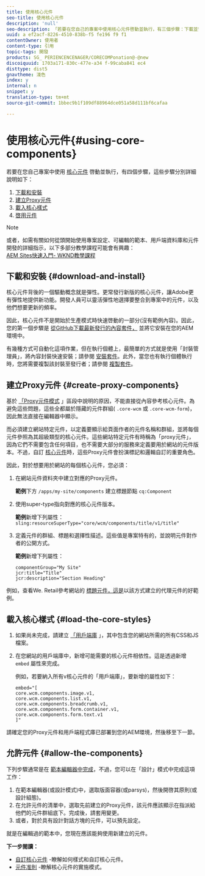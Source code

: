 ```yaml
---
title: 使用核心元件
seo-title: 使用核心元件
description: 'null'
seo-description: 「若要在您自己的專案中使用核心元件啓動並執行，有三個步驟：下載並安裝、建立Proxy元件、載入核心樣式，並允許元件上的元件」。
uuid: a ef2acf-8226-4510-838b-f5 fe196 f9 f1
contentOwner: 使用者
content-type: 引用
topic-tags: 開發
products: SG_ PERIENCENCENAGER/CORECOMPonation@-@new
discoiquuid: 1703a171-830c-477e-a34 f-99caba841 ec4
disttype: dist5
gnavtheme: 淺色
index: y
internal: n
snippet: y
translation-type: tm+mt
source-git-commit: 1bbec9b1f109df88964dce051a58d111bf6cafaa

---
```



# 使用核心元件{#using-core-components}

若要在您自己專案中使用 [核心元件](developing.md) 啓動並執行，有四個步驟，這些步驟分別詳細說明如下：

1. [下載和安裝](#download-and-install)
1. [建立Proxy元件](#create-proxy-components)
1. [載入核心樣式](#load-the-core-styles)
1. [啓用元件](#allow-the-components)

>[!NOTE]
>
>或者，如需有關如何從頭開始使用專案設定、可編輯的範本、用戶端資料庫和元件開發的詳細指示，以下多部分教學課程可能會有興趣：\
>[AEM Sites快速入門- WKND教學課程](wknd-tutorial.md)

## 下載和安裝 {#download-and-install}

核心元件背後的一個驅動概念就是彈性。更常發行新版的核心元件，讓Adobe更有彈性地提供新功能。開發人員可以靈活彈性地選擇要整合到專案中的元件，以及他們想要更新的頻率。

因此，核心元件不是開始於生產模式時快速啓動的一部分(沒有範例內容)。因此，您的第一個步驟是 [從GitHub下載最新發行的內容套件，](https://github.com/adobe/aem-core-wcm-components/releases/latest) 並將它安裝在您的AEM環境中。

有幾種方式可自動化這項作業，但在執行個體上，最簡單的方式就是使用「封裝管理員」，將內容封裝快速安裝；請參閱 [安裝套件](https://helpx.adobe.com/experience-manager/6-5/sites/administering/using/package-manager.html)。此外，當您也有執行個體執行時，您將需要複製該封裝至發行者；請參閱 [複製套件](https://helpx.adobe.com/experience-manager/6-5/sites/administering/using/package-manager.html)。

<!-- 

Comment Type: annotation
Last Modified By: ims-author-CE1E2CE451D1F0680A490D45@AdobeID
Last Modified Date: 2017-04-17T16:42:59.142-0400

Should we be promoting embedding the core-component package as an artifact in a customer application, reasoning as follows: 1) a customer application is required to leverage core components (at a minimum, proxy components must be defined) 2) a customer application must be updated to leverage new versions of core components (since it requires adjusting the sling:resourceSuperType to point at the new version of the component) It seems the only time theres an advantage to installing a release directly is if a bug-fix (non version-changing) release of core-components is cut, and it doesnt coincide with an application deployment. WDYT? For example, recommend doing this for ACS Commons which has a similar use-case (https://adobe-consulting-services.github.io/acs-aem-commons/pages/maven.html) We can of course keep the instructions for manually deploying, since some will want to do this, or the bug-fix use-case will appear.

 -->

## 建立Proxy元件 {#create-proxy-components}

基於 [「Proxy元件模式](guidelines.md#proxy-component-pattern) 」區段中說明的原因，不能直接從內容參考核心元件。為避免這些問題，這些全都屬於隱藏的元件群組( `.core-wcm` 或 `.core-wcm-form`)，因此無法直接在編輯器中顯示。

而必須建立網站特定元件，以定義要顯示給頁面作者的元件名稱和群組，並將每個元件參照為其超級類型的核心元件。這些網站特定元件有時稱為「proxy元件」，因為它們不需要包含任何項目，也不需要大部分的服務來定義要用於網站的元件版本。不過，自訂 [核心元件](customizing.md)時，這些Proxy元件會扮演標記和邏輯自訂的重要角色。

因此，對於想要用於網站的每個核心元件，您必須：

1. 在網站元件資料夾中建立對應的Proxy元件。

   **範例**下方 `/apps/my-site/components` 建立標題節點 `cq:Component`

1. 使用super-type指向對應的核心元件版本。

   **範例**新增下列屬性：\
   `sling:resourceSuperType="core/wcm/components/title/v1/title"`

1. 定義元件的群組、標題和選擇性描述。這些值是專案特有的，並說明元件對作者的公開方式。

   **範例**新增下列屬性：

   ```shell
   componentGroup="My Site"
   jcr:title="Title"  
   jcr:description="Section Heading"
   ```

例如，查看We. Retail參考網站的 [標題元件，這是](https://github.com/Adobe-Marketing-Cloud/aem-sample-we-retail/blob/master/ui.apps/src/main/content/jcr_root/apps/weretail/components/content/title/.content.xml)以該方式建立的代理元件的好範例。

## 載入核心樣式 {#load-the-core-styles}

<!-- 

Comment Type: annotation
Last Modified By: ims-author-CE1E2CE451D1F0680A490D45@AdobeID
Last Modified Date: 2017-04-17T16:57:16.414-0400

Styles is odd in that most Core Components do not have CSS; very few even have structural CSS (breadcrumbs, list) It may be more apt to title this section: Load the Core JavaScript and CSS or Load the Core Client Libraries ?

 -->

<!-- 

Comment Type: annotation
Last Modified By: ims-author-CE1E2CE451D1F0680A490D45@AdobeID
Last Modified Date: 2017-04-17T17:41:37.115-0400

This section seems to cover the "sites" clientlibs for core components; Do we need a section for ensuring the editor clientlibs are loaded in the Page Editor? Pending: https://github.com/Adobe-Marketing-Cloud/aem-core-wcm-components/issues/15

 -->

<!-- 

Comment Type: annotation
Last Modified By: cotescu
Last Modified Date: 2018-03-09T10:45:52.812-0500

Load the Core Client Libraries sounds way better

 -->

1. 如果尚未完成，請建立 [「用戶端庫](https://helpx.adobe.com/experience-manager/6-5/sites/developing/using/clientlibs.html) 」，其中包含您的網站所需的所有CSS和JS檔案。
1. 在您網站的用戶端庫中，新增可能需要的核心元件相依性。這是透過新增 `embed` 屬性來完成。

   例如，若要納入所有v核心元件的「用戶端庫」，要新增的屬性如下：

   ```shell
   embed="[  
   core.wcm.components.image.v1,  
   core.wcm.components.list.v1,  
   core.wcm.components.breadcrumb.v1,  
   core.wcm.components.form.container.v1,  
   core.wcm.components.form.text.v1  
   ]"
   ```

請確定您的Proxy元件和用戶端程式庫已部署到您的AEM環境，然後移至下一節。

## 允許元件 {#allow-the-components}

下列步驟通常是在 [範本編輯器中完成](https://helpx.adobe.com/experience-manager/6-5/sites/authoring/using/templates.html)，不過，您可以在「設計」模式中完成這項工作：

1. 在範本編輯器(或設計模式)中，選取版面容器(或parsys)，然後開啓其原則(或設計組態)。
1. 在允許元件的清單中，選取先前建立的Proxy元件，該元件應該顯示在指派給他們的元件群組底下。完成後，請套用變更。
1. 或者，對於具有設計對話方塊的元件，可以預先設定。

就是在編輯過的範本中，您現在應該能夠使用新建立的元件。

**下一步閱讀：**

* [自訂核心元件](customizing.md) -瞭解如何樣式和自訂核心元件。
* [元件准則](guidelines.md) -瞭解核心元件的實施模式。
